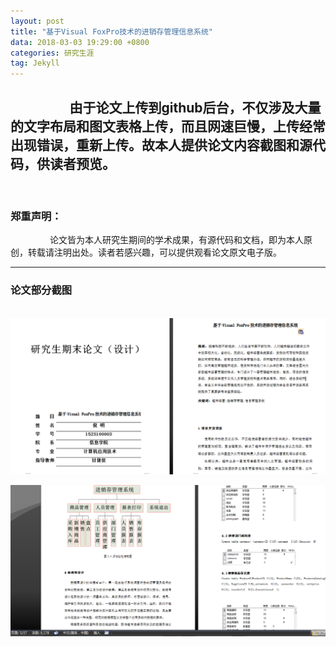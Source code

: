 ```yaml
---
layout: post
title: "基于Visual FoxPro技术的进销存管理信息系统"
data: 2018-03-03 19:29:00 +0800
categories: 研究生涯
tag: Jekyll
---
```




&ensp;&ensp;&ensp;&ensp;&ensp;&ensp;&ensp;&ensp;&ensp;由于论文上传到github后台，不仅涉及大量的文字布局和图文表格上传，而且网速巨慢，上传经常出现错误，重新上传。故本人提供论文内容截图和源代码，供读者预览。
 
---
 
### 郑重声明：
&ensp;&ensp;&ensp;&ensp;&ensp;&ensp;&ensp;&ensp;&ensp;论文皆为本人研究生期间的学术成果，有源代码和文档，即为本人原创，转载请注明出处。读者若感兴趣，可以提供观看论文原文电子版。

---

### 论文部分截图


&ensp;&ensp;&ensp;&ensp;&ensp;&ensp;&ensp;&ensp;&ensp;&ensp;&ensp;&ensp;&ensp;&ensp;&ensp;&ensp;&ensp;&ensp;<img src="/styles/photo/university/基于Visual FoxPro技术的进销存管理信息系统1.png" alt="休息厅">

<img src="/styles/photo/university/基于Visual FoxPro技术的进销存管理信息系统2.png" alt="休息厅">
